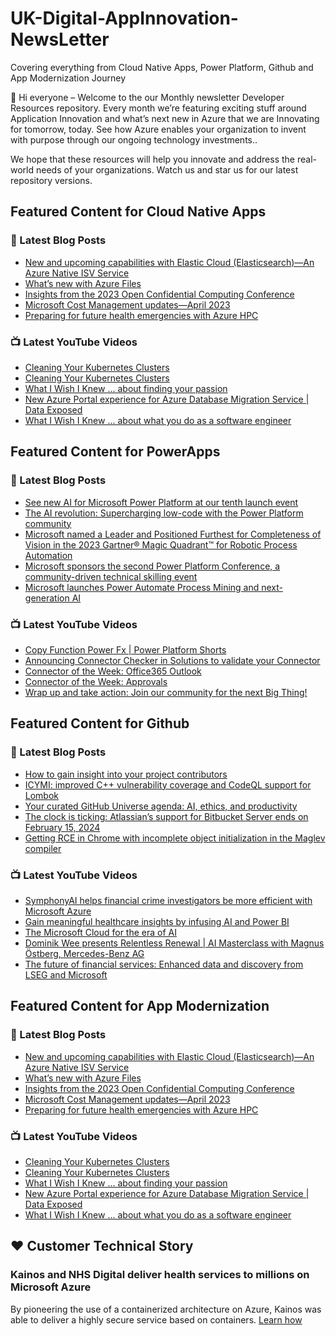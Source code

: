 # UK-Digital-AppInnovation-NewsLetter

Covering everything from Cloud Native Apps, Power Platform, Github and App Modernization Journey

👋 Hi everyone – Welcome to the our Monthly newsletter Developer Resources repository. Every month we’re featuring exciting stuff around Application Innovation and what’s next new in Azure that we are Innovating for tomorrow, today. See how Azure enables your organization to invent with purpose through our ongoing technology investments..


We hope that these resources will help you innovate and address the real-world needs of your organizations. Watch us and star us for our latest repository versions.

## Featured Content for Cloud Native Apps


### 📝 Latest Blog Posts

    
<!-- BLOGCNA:START -->
- [New and upcoming capabilities with Elastic Cloud (Elasticsearch)—An Azure Native ISV Service](https://azure.microsoft.com/blog/new-and-upcoming-capabilities-with-elastic-cloud-elasticsearch-an-azure-native-isv-service/)
- [What’s new with Azure Files](https://azure.microsoft.com/blog/what-s-new-with-azure-files/)
- [Insights from the 2023 Open Confidential Computing Conference](https://azure.microsoft.com/blog/insights-from-the-2023-open-confidential-computing-conference/)
- [Microsoft Cost Management updates—April 2023](https://azure.microsoft.com/blog/microsoft-cost-management-updates-april-2023/)
- [Preparing for future health emergencies with Azure HPC ](https://azure.microsoft.com/blog/preparing-for-future-health-emergencies-with-azure-hpc/)
<!-- BLOGCNA:END -->

### 📺 Latest YouTube Videos

 
<!-- YOUTUBECNA:START -->
- [Cleaning Your Kubernetes Clusters](https://www.youtube.com/watch?v=Dxz_ANh81Rc)
- [Cleaning Your Kubernetes Clusters](https://www.youtube.com/watch?v=lw-Vzr3EBmg)
- [What I Wish I Knew ... about finding your passion](https://www.youtube.com/watch?v=bWX-x1vNpc4)
- [New Azure Portal experience for Azure Database Migration Service | Data Exposed](https://www.youtube.com/watch?v=XgtbIwFB5hs)
- [What I Wish I Knew ... about what you do as a software engineer](https://www.youtube.com/watch?v=l4ntTBXTcSE)
<!-- YOUTUBECNA:END -->

##  Featured Content for PowerApps
### 📝 Latest Blog Posts
<!-- BLOGPOWER:START -->
- [See new AI for Microsoft Power Platform at our tenth launch event](https://cloudblogs.microsoft.com/powerplatform/2023/10/04/see-new-ai-for-microsoft-power-platform-at-our-tenth-launch-event/)
- [The AI revolution: Supercharging low-code with the Power Platform community](https://cloudblogs.microsoft.com/powerplatform/2023/10/03/the-ai-revolution-supercharging-low-code-with-the-power-platform-community/)
- [Microsoft named a Leader and Positioned Furthest for Completeness of Vision in the 2023 Gartner® Magic Quadrant™ for Robotic Process Automation](https://powerautomate.microsoft.com/en-us/blog/microsoft-named-a-leader-and-positioned-furthest-for-completeness-of-vision-in-the-2023-gartner-magic-quadrant-for-robotic-process-automation/)
- [Microsoft sponsors the second Power Platform Conference, a community-driven technical skilling event](https://cloudblogs.microsoft.com/powerplatform/2023/07/25/microsoft-sponsors-the-second-power-platform-conference-a-community-driven-technical-skilling-event/)
- [Microsoft launches Power Automate Process Mining and next-generation AI](https://cloudblogs.microsoft.com/powerplatform/2023/07/18/microsoft-launches-power-automate-process-mining-and-next-generation-ai/)
<!-- BLOGPOWER:END -->
 ### 📺 Latest YouTube Videos
    
<!-- YOUTUBEPOWER:START -->
- [Copy Function Power Fx | Power Platform Shorts](https://www.youtube.com/watch?v=Jr_Kr0WhaPM)
- [Announcing Connector Checker in Solutions to validate your Connector](https://www.youtube.com/watch?v=x7lWIItnDSQ)
- [Connector of the Week: Office365 Outlook](https://www.youtube.com/watch?v=n8Km2pQc_04)
- [Connector of the Week: Approvals](https://www.youtube.com/watch?v=6vJ-KuPAR8s)
- [Wrap up and take action: Join our community for the next Big Thing!](https://www.youtube.com/watch?v=x44dWCgqJQ4)
<!-- YOUTUBEPOWER:END -->

##  Featured Content for Github
### 📝 Latest Blog Posts
<!-- BLOGGITHUB:START -->
- [How to gain insight into your project contributors](https://github.blog/2023-10-23-how-to-gain-insight-into-your-project-contributors/)
- [ICYMI: improved C++ vulnerability coverage and CodeQL support for Lombok](https://github.blog/2023-10-19-icymi-improved-c-vulnerability-coverage-and-codeql-support-for-lombok/)
- [Your curated GitHub Universe agenda: AI, ethics, and productivity](https://github.blog/2023-10-17-your-curated-github-universe-agenda-ai-ethics-and-productivity/)
- [The clock is ticking: Atlassian’s support for Bitbucket Server ends on February 15, 2024](https://github.blog/2023-10-17-the-clock-is-ticking-atlassians-support-for-bitbucket-server-ends-on-february-15-2024/)
- [Getting RCE in Chrome with incomplete object initialization in the Maglev compiler](https://github.blog/2023-10-17-getting-rce-in-chrome-with-incomplete-object-initialization-in-the-maglev-compiler/)
<!-- BLOGGITHUB:END -->
### 📺 Latest YouTube Videos
<!-- YOUTUBEGITHUB:START -->
- [SymphonyAI helps financial crime investigators be more efficient with Microsoft Azure](https://www.youtube.com/watch?v=To3zBHPNQoc)
- [Gain meaningful healthcare insights by infusing AI and Power BI](https://www.youtube.com/watch?v=8rRrqiMnmJg)
- [The Microsoft Cloud for the era of AI](https://www.youtube.com/watch?v=3MNCpBEjtPs)
- [Dominik Wee presents Relentless Renewal | AI Masterclass with Magnus Östberg, Mercedes-Benz AG](https://www.youtube.com/watch?v=G2L6xqDE-jU)
- [The future of financial services: Enhanced data and discovery from LSEG and Microsoft](https://www.youtube.com/watch?v=TM4ehzYyRPw)
<!-- YOUTUBEGITHUB:END -->
##  Featured Content for App Modernization
### 📝 Latest Blog Posts
<!-- BLOGAPPMOD:START -->
- [New and upcoming capabilities with Elastic Cloud (Elasticsearch)—An Azure Native ISV Service](https://azure.microsoft.com/blog/new-and-upcoming-capabilities-with-elastic-cloud-elasticsearch-an-azure-native-isv-service/)
- [What’s new with Azure Files](https://azure.microsoft.com/blog/what-s-new-with-azure-files/)
- [Insights from the 2023 Open Confidential Computing Conference](https://azure.microsoft.com/blog/insights-from-the-2023-open-confidential-computing-conference/)
- [Microsoft Cost Management updates—April 2023](https://azure.microsoft.com/blog/microsoft-cost-management-updates-april-2023/)
- [Preparing for future health emergencies with Azure HPC ](https://azure.microsoft.com/blog/preparing-for-future-health-emergencies-with-azure-hpc/)
<!-- BLOGAPPMOD:END -->
### 📺 Latest YouTube Videos
<!-- YOUTUBEAPPMOD:START -->
- [Cleaning Your Kubernetes Clusters](https://www.youtube.com/watch?v=Dxz_ANh81Rc)
- [Cleaning Your Kubernetes Clusters](https://www.youtube.com/watch?v=lw-Vzr3EBmg)
- [What I Wish I Knew ... about finding your passion](https://www.youtube.com/watch?v=bWX-x1vNpc4)
- [New Azure Portal experience for Azure Database Migration Service | Data Exposed](https://www.youtube.com/watch?v=XgtbIwFB5hs)
- [What I Wish I Knew ... about what you do as a software engineer](https://www.youtube.com/watch?v=l4ntTBXTcSE)
<!-- YOUTUBEAPPMOD:END -->


## ♥️ Customer Technical Story 

### Kainos and NHS Digital deliver health services to millions on Microsoft Azure

By pioneering the use of a containerized architecture on Azure, Kainos was able to deliver a highly secure service based on containers. [Learn how](https://customers.microsoft.com/en-us/story/1368348549535774520-kainos-and-nhs-digital-deliver-health-services-to-millions-on-microsoft-azure)

